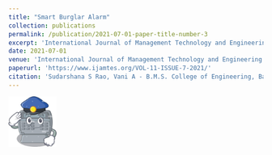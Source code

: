 ```yaml
---
title: "Smart Burglar Alarm"
collection: publications
permalink: /publication/2021-07-01-paper-title-number-3
excerpt: 'International Journal of Management Technology and Engineering'
date: 2021-07-01
venue: 'International Journal of Management Technology and Engineering'
paperurl: 'https://www.ijamtes.org/VOL-11-ISSUE-7-2021/'
citation: 'Sudarshana S Rao, Vani A - B.M.S. College of Engineering, Bangalore, India. Page No : 190-198. DOI:16.10089.IJMTE.2021.V10I7.21.50925 arXiv preprint arXiv:2303.09750.'
---
```


<img src="/images/chor.jpg" height="100">
